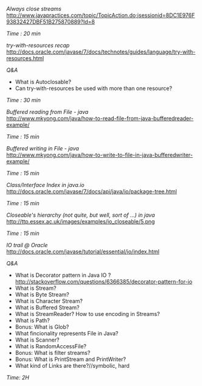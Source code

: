 *Always close streams*  
http://www.javapractices.com/topic/TopicAction.do;jsessionid=8DC1E976F93832427DBF51B275870889?Id=8

*Time : 20 min*

*try-with-resources recap*  
http://docs.oracle.com/javase/7/docs/technotes/guides/language/try-with-resources.html

*Q&A*
* What is Autoclosable?
* Can try-with-resources be used with more than one resource? 

*Time : 30 min*

*Buffered reading from File - java*  
http://www.mkyong.com/java/how-to-read-file-from-java-bufferedreader-example/

*Time : 15 min*

*Buffered writing in File - java*  
http://www.mkyong.com/java/how-to-write-to-file-in-java-bufferedwriter-example/ 

*Time : 15 min*

*Class/Interface Index in java.io*  
http://docs.oracle.com/javase/7/docs/api/java/io/package-tree.html

*Time : 15 min*

*Closeable's hierarchy (not quite, but well, sort of ...) in java*  
http://ttp.essex.ac.uk/images/examples/io_closeable/5.png

*Time : 15 min*

*IO trail @ Oracle*
http://docs.oracle.com/javase/tutorial/essential/io/index.html

*Q&A*
* What is Decorator pattern in Java IO ? http://stackoverflow.com/questions/6366385/decorator-pattern-for-io 
* What is Stream?
* What is Byte Stream?
* What is Character Stream?
* What is Buffered Stream?
* What is StreamReader? How to use encoding in Streams?
* What is Path?
* Bonus: What is Glob?
* What fincionality represents File in Java?
* What is Scanner?
* What is RandomAccessFile?
* Bonus: What is filter streams?
* Bonus: What is PrintStream and PrintWriter?
* What kind of Links are there?//symbolic, hard

*Time: 2H*
